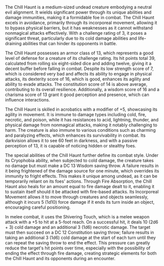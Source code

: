 The Chill Haunt is a medium-sized undead creature embodying a neutral evil alignment. It wields significant power through its unique abilities and damage immunities, making it a formidable foe in combat. The Chill Haunt excels in avoidance, primarily through its incorporeal movement, allowing it to bypass physical barriers, but it has weaknesses as it cannot withstand nonmagical attacks effectively. With a challenge rating of 3, it poses a significant threat, particularly due to its cold damage abilities and life-draining abilities that can hinder its opponents in battle.

The Chill Haunt possesses an armor class of 13, which represents a good level of defense for a creature of its challenge rating. Its hit points total 39, calculated from rolling six eight-sided dice and adding twelve, giving it a decent buffer before falling in combat. Despite its low strength score of 7, which is considered very bad and affects its ability to engage in physical attacks, its dexterity score of 16, which is good, enhances its agility and ability to evade attacks. The constitution score of 14 is above average, contributing to its overall resilience. Additionally, a wisdom score of 16 and a charisma score of 13 grant it good perception and presence, which can influence interactions.

The Chill Haunt is skilled in acrobatics with a modifier of +5, showcasing its agility in movement. It is immune to damage types including cold, fire, necrotic, and poison, while it has resistances to acid, lightning, thunder, and physical damage from nonmagical attacks, making it notably challenging to harm. The creature is also immune to various conditions such as charming and paralyzing effects, which enhances its survivability in combat. Its darkvision allows it to see 60 feet in darkness, and with a passive perception of 13, it is capable of noticing hidden or stealthy foes.

The special abilities of the Chill Haunt further define its combat style. Under its Cryophobia ability, when subjected to cold damage, the creature takes no damage but must make a DC 13 Wisdom saving throw. A failure results in it being frightened of the damage source for one minute, which overrides its immunity to fright effects. This makes it unique among undead, as it can be temporarily reliant on its foes' actions. Through Fire Absorption, the Chill Haunt also heals for an amount equal to fire damage dealt to it, enabling it to sustain itself should it be attacked with fire-based attacks. Its Incorporeal Movement allows it to move through creatures and objects seamlessly, although it incurs 5 (1d10) force damage if it ends its turn inside an object, encouraging careful positioning.

In melee combat, it uses the Shivering Touch, which is a melee weapon attack with a +5 to hit at a 5-foot reach. On a successful hit, it deals 10 (2d6 + 3) cold damage and an additional 3 (1d6) necrotic damage. The target must then succeed on a DC 12 Constitution saving throw; failure results in taking an additional 3 (1d6) cold damage at the start of each turn until they can repeat the saving throw to end the effect. This pressure can greatly reduce the target's hit points over time, especially with the possibility of ending the effect through fire damage, creating strategic elements for both the Chill Haunt and its opponents during an encounter.